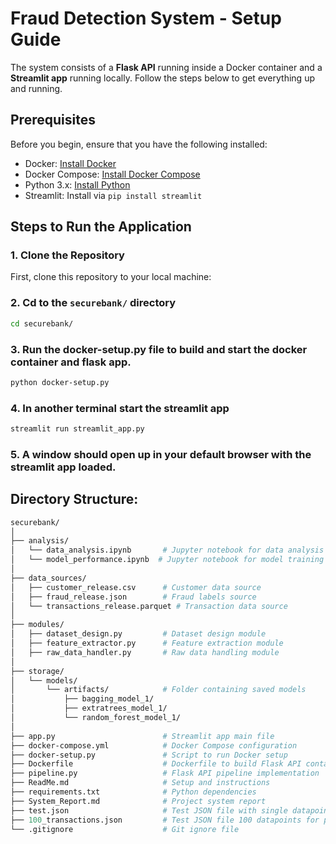 # Fraud Detection System - Setup Guide

The system consists of a **Flask API** running inside a Docker container and a **Streamlit app** running locally. Follow the steps below to get everything up and running.

## Prerequisites
Before you begin, ensure that you have the following installed:
- Docker: [Install Docker](https://docs.docker.com/get-docker/)
- Docker Compose: [Install Docker Compose](https://docs.docker.com/compose/install/)
- Python 3.x: [Install Python](https://www.python.org/downloads/)
- Streamlit: Install via `pip install streamlit`

## Steps to Run the Application

### 1. Clone the Repository
First, clone this repository to your local machine:

### 2. Cd to the `securebank/` directory
```bash
cd securebank/
```

### 3. Run the docker-setup.py file to build and start the docker container and flask app.
```bash
python docker-setup.py
```
### 4. In another terminal start the streamlit app
```bash
streamlit run streamlit_app.py
```
### 5. A window should open up in your default browser with the streamlit app loaded. 


## Directory Structure:

```graphql
securebank/
│
├── analysis/
│   └── data_analysis.ipynb       # Jupyter notebook for data analysis
│   └── model_performance.ipynb  # Jupyter notebook for model training
│
├── data_sources/
│   ├── customer_release.csv      # Customer data source
│   ├── fraud_release.json        # Fraud labels source
│   └── transactions_release.parquet # Transaction data source
│
├── modules/
│   ├── dataset_design.py         # Dataset design module
│   ├── feature_extractor.py      # Feature extraction module
│   ├── raw_data_handler.py       # Raw data handling module     
│
├── storage/
│   └── models/
│       └── artifacts/            # Folder containing saved models
│           ├── bagging_model_1/  
│           ├── extratrees_model_1/
│           └── random_forest_model_1/
│
├── app.py                        # Streamlit app main file
├── docker-compose.yml            # Docker Compose configuration
├── docker-setup.py               # Script to run Docker setup
├── Dockerfile                    # Dockerfile to build Flask API container
├── pipeline.py                   # Flask API pipeline implementation
├── ReadMe.md                     # Setup and instructions
├── requirements.txt              # Python dependencies
├── System_Report.md              # Project system report
├── test.json                     # Test JSON file with single datapoint for prediction
├── 100_transactions.json         # Test JSON file 100 datapoints for predictions (50 fraud/50 non-fraud)
└── .gitignore                    # Git ignore file
```